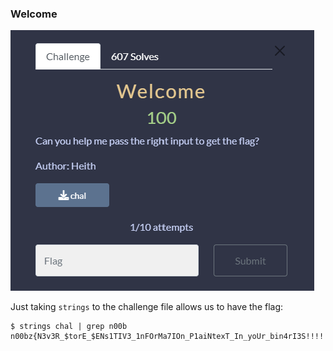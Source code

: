 ### Welcome

![Welcome](https://github.com/Hed6eH0g/ctf/blob/main/2023/n00bzctf/rev/welcome/welcome_0.png)

Just taking `strings` to the challenge file allows us to have the flag: 
```
$ strings chal | grep n00b
n00bz{N3v3R_$torE_$ENs1TIV3_1nFOrMa7IOn_P1aiNtexT_In_yoUr_bin4rI3S!!!!!}
```